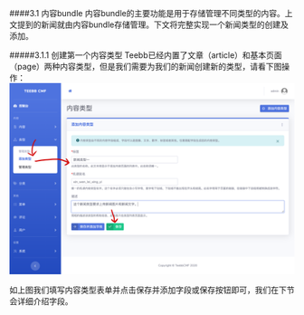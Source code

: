 ####3.1 内容bundle
内容bundle的主要功能是用于存储管理不同类型的内容。上文提到的新闻就由内容bundle存储管理。下文将完整实现一个新闻类型的创建及添加。 

#####3.1.1 创建第一个内容类型
Teebb已经内置了文章（article）和基本页面（page）两种内容类型，但是我们需要为我们的新闻创建新的类型，请看下图操作：  
![alt 添加内容类型](teebb_images/create-content-type.png "添加内容类型")  

如上图我们填写内容类型表单并点击保存并添加字段或保存按钮即可，我们在下节会详细介绍字段。
